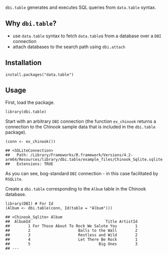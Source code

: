 `dbi.table` generates and executes SQL queries from `data.table` syntax.

## Why `dbi.table`?

-   use `data.table` syntax to fetch `data.table`s from a database over
    a `DBI` connection
-   attach databases to the search path using `dbi.attach`

## Installation

    install.packages("data.table")

## Usage

First, load the package.

    library(dbi.table)

Start with an arbitrary `DBI` connection (the function `ex_chinook`
returns a connection to the Chinook sample data that is included in the
`dbi.table` package).

    (conn <- ex_chinook())

    ## <SQLiteConnection>
    ##   Path: /Library/Frameworks/R.framework/Versions/4.2-arm64/Resources/library/dbi.table/example_files/Chinook_Sqlite.sqlite
    ##   Extensions: TRUE

As you can see, bog-standard `DBI` connection - in this case facilitated
by `RSQLite`.

Create a `dbi.table` corresponding to the `Album` table in the Chinook
database.

    library(DBI) # For Id
    (Album <- dbi.table(conn, Id(table = "Album")))

    ## <Chinook_Sqlite> Album 
    ##  AlbumId                                 Title ArtistId
    ##        1 For Those About To Rock We Salute You        1
    ##        2                     Balls to the Wall        2
    ##        3                     Restless and Wild        2
    ##        4                     Let There Be Rock        1
    ##        5                              Big Ones        3
    ## ---
